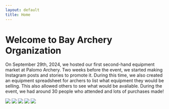 ```yaml
---
layout: default
title: Home
---
```


# Welcome to Bay Archery Organization

On September 29th, 2024, we hosted our first second-hand equipment market at Palomo Archery. Two weeks before the event, we started making Instagram posts and stories to promote it. During this time, we also created an equipment spreadsheet for archers to list what equipment they would be selling. This also allowed others to see what would be avaliable. During the event, we had around 30 people who attended and lots of purchases made!

![](https://github.com/peaaar/bao/blob/main/IMG_5508.JPG?raw=true)
![](https://github.com/peaaar/bao/blob/main/IMG_5481.JPG?raw=true)
![](https://github.com/peaaar/bao/blob/main/IMG_5513.JPG?raw=true)
![](https://github.com/peaaar/bao/blob/main/IMG_5522.JPG?raw=true)
![](https://github.com/peaaar/bao/blob/main/IMG_5524.JPG?raw=true)